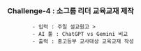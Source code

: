 ### Challenge-4 : 소그룹 리더 교육교재 제작

    		- 입력 : 주일 설교원고 >
    		- AI 툴 : ChatGPT vs Gemini 비교
    		- 출력 : 중고등부 교사대상 교육교재 작성

